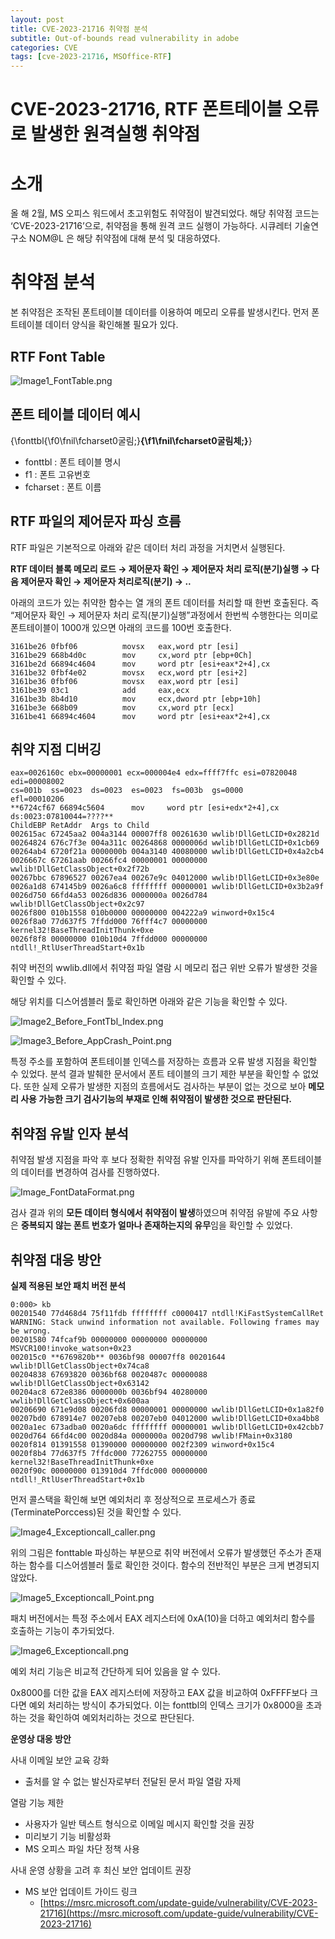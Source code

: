 ```yaml
---
layout: post
title: CVE-2023-21716 취약점 분석
subtitle: Out-of-bounds read vulnerability in adobe
categories: CVE
tags: [cve-2023-21716, MSOffice-RTF]
---
```

# CVE-2023-21716, RTF 폰트테이블 오류로 발생한 원격실행 취약점

# **소개**

올 해 2월, MS 오피스 워드에서 초고위험도 취약점이 발견되었다. 해당 취약점 코드는 ‘CVE-2023-21716’으로,  취약점을 통해 원격 코드 실행이 가능하다. 시큐레터 기술연구소 NOM@L 은 해당 취약점에 대해 분석 및 대응하였다.

# **취약점 분석**

본 취약점은 조작된 폰트테이블 데이터를 이용하여 메모리 오류를 발생시킨다. 먼저 폰트테이블 데이터 양식을 확인해볼 필요가 있다.

## **RTF Font Table**

![Image1_FontTable.png](/assets/images/cve-2023-21716-img/Image1_FontTable.png "폰트의 고유 번호 및 폰트 이름으로 이루어진 폰트테이블")

## **폰트 테이블 데이터 예시**

{\fonttbl{\f0\fnil\fcharset0굴림;}**{\f1\fnil\fcharset0굴림체;}**}

- fonttbl : 폰트 테이블 명시
- f1 : 폰트 고유번호
- fcharset : 폰트 이름

## **RTF 파일의 제어문자 파싱 흐름**

RTF 파일은 기본적으로 아래와 같은 데이터 처리 과정을 거치면서 실행된다.

**RTF 데이터 블록 메모리 로드 → 제어문자 확인 → 제어문자 처리 로직(분기)실행 → 다음 제어문자 확인 → 제어문자 처리로직(분기) → ..**

아래의 코드가 있는 취약한 함수는 열 개의 폰트 데이터를 처리할 때 한번 호출된다. 즉 “제어문자 확인 → 제어문자 처리 로직(분기)실행”과정에서 한번씩 수행한다는 의미로 폰트테이블이 1000개 있으면 아래의 코드를 100번 호출한다.

```
3161be26 0fbf06          movsx   eax,word ptr [esi]
3161be29 668b4d0c        mov     cx,word ptr [ebp+0Ch]
3161be2d 66894c4604      mov     word ptr [esi+eax*2+4],cx
3161be32 0fbf4e02        movsx   ecx,word ptr [esi+2]
3161be36 0fbf06          movsx   eax,word ptr [esi]
3161be39 03c1            add     eax,ecx
3161be3b 8b4d10          mov     ecx,dword ptr [ebp+10h]
3161be3e 668b09          mov     cx,word ptr [ecx]
3161be41 66894c4604      mov     word ptr [esi+eax*2+4],cx
```

## 취약 지점 **디버깅**

```
eax=0026160c ebx=00000001 ecx=000004e4 edx=ffff7ffc esi=07820048 edi=00008002
cs=001b  ss=0023  ds=0023  es=0023  fs=003b  gs=0000             efl=00010206
**6724cf67 66894c5604      mov     word ptr [esi+edx*2+4],cx ds:0023:07810044=????**
ChildEBP RetAddr  Args to Child
002615ac 67245aa2 004a3144 00007ff8 00261630 wwlib!DllGetLCID+0x2821d
00264824 676c7f3e 004a311c 00264868 0000006d wwlib!DllGetLCID+0x1cb69
00264ab4 6720f21a 0000000b 004a3140 40080000 wwlib!DllGetLCID+0x4a2cb4
0026667c 67261aab 00266fc4 00000001 00000000 wwlib!DllGetClassObject+0x2f72b
00267bbc 67896527 00267ea4 00267e9c 04012000 wwlib!DllGetLCID+0x3e80e
0026a1d8 674145b9 0026a6c8 ffffffff 00000001 wwlib!DllGetLCID+0x3b2a9f
0026d750 66fd4a53 0026d836 0000000a 0026d784 wwlib!DllGetClassObject+0x2c97
0026f800 010b1558 010b0000 00000000 004222a9 winword+0x15c4
0026f8a0 77d637f5 7ffdd000 76fff4c7 00000000 kernel32!BaseThreadInitThunk+0xe
0026f8f8 00000000 010b10d4 7ffdd000 00000000 ntdll!_RtlUserThreadStart+0x1b
```

취약 버전의 wwlib.dll에서 취약점 파일 열람 시 메모리 접근 위반 오류가 발생한 것을 확인할 수 있다.

해당 위치를 디스어셈블러 툴로 확인하면 아래와 같은 기능을 확인할 수 있다.

![Image2_Before_FontTbl_Index.png](/assets/images/cve-2023-21716-img/Image2_Before_FontTbl_Index.png "폰트테이블 인덱스 저장")


![Image3_Before_AppCrash_Point.png](/assets/images/cve-2023-21716-img/Image3_Before_AppCrash_Point.png "오류 발생 지점")


특정 주소를 포함하여 폰트테이블 인덱스를 저장하는 흐름과 오류 발생 지점을 확인할 수 있었다.  분석 결과  발췌한 문서에서 폰트 테이블의 크기 제한 부분을 확인할 수 없었다. 또한 실제 오류가 발생한 지점의 흐름에서도 검사하는 부분이 없는 것으로 보아 **메모리 사용 가능한 크기 검사기능의 부재로 인해 취약점이 발생한 것으로 판단된다.**

## **취약점 유발 인자 분석**

취약점 발생 지점을 파악 후 보다 정확한 취약점 유발 인자를 파악하기 위해 폰트테이블의 데이터를 변경하여 검사를 진행하였다.

![Image_FontDataFormat.png](/assets/images/cve-2023-21716-img/Image_FontDataFormat.png "폰트테이블 데이터 형식")


검사 결과 위의 **모든 데이터 형식에서 취약점이 발생**하였으며 취약점 유발에 주요 사항은 **중복되지 않는 폰트 번호가 얼마나 존재하는지의 유무**임을 확인할 수 있었다.

## **취약점 대응 방안**

**실제 적용된 보안 패치 버전 분석**

```
0:000> kb
00201540 77d468d4 75f11fdb ffffffff c0000417 ntdll!KiFastSystemCallRet
WARNING: Stack unwind information not available. Following frames may be wrong.
00201580 74fcaf9b 00000000 00000000 00000000 MSVCR100!invoke_watson+0x23
002015c0 **6769820b** 0036bf98 00007ff8 00201644 wwlib!DllGetClassObject+0x74ca8
00204838 67693820 0036bf68 0020487c 00000088 wwlib!DllGetClassObject+0x63142
00204ac8 672e8386 0000000b 0036bf94 40280000 wwlib!DllGetClassObject+0x600aa
00206690 671e9d08 00206fd8 00000001 00000000 wwlib!DllGetLCID+0x1a82f0
00207bd0 678914e7 00207eb8 00207eb0 04012000 wwlib!DllGetLCID+0xa4bb8
0020a1ec 673adba0 0020a6dc ffffffff 00000001 wwlib!DllGetLCID+0x42cbb7
0020d764 66fd4c00 0020d84a 0000000a 0020d798 wwlib!FMain+0x3180
0020f814 01391558 01390000 00000000 002f2309 winword+0x15c4
0020f8b4 77d637f5 7ffdc000 77262755 00000000 kernel32!BaseThreadInitThunk+0xe
0020f90c 00000000 013910d4 7ffdc000 00000000 ntdll!_RtlUserThreadStart+0x1b
```

먼저 콜스택을 확인해 보면 예외처리 후 정상적으로 프로세스가 종료(TerminatePorccess)된 것을 확인할 수 있다.

![Image4_Exceptioncall_caller.png](/assets/images/cve-2023-21716-img/Image4_Exceptioncall_caller.png "예외 처리 함수 호출자 함수")

위의 그림은 fonttable 파싱하는 부분으로 취약 버전에서 오류가 발생했던 주소가 존재하는 함수를 디스어셈블러 툴로 확인한 것이다. 함수의 전반적인 부분은 크게 변경되지 않았다.

![Image5_Exceptioncall_Point.png](/assets/images/cve-2023-21716-img/Image5_Exceptioncall_Point.png "예외처리함수 호출 부분")


패치 버전에서는 특정 주소에서 EAX 레지스터에 0xA(10)을 더하고 예외처리 함수를 호출하는 기능이 추가되었다.

![Image6_Exceptioncall.png](/assets/images/cve-2023-21716-img/Image6_Exceptioncall.png "비정상값을 검사, 예외처리를 수행하는 함수")

예외 처리 기능은 비교적 간단하게 되어 있음을 알 수 있다.

0x8000를 더한 값을 EAX 레지스터에 저장하고 EAX 값을 비교하여 0xFFFF보다 크다면 예외 처리하는 방식이 추가되었다. 이는 fonttbl의 인덱스 크기가 0x8000을 초과하는 것을 확인하여 예외처리하는 것으로 판단된다.

**운영상 대응 방안**

사내 이메일 보안 교육 강화

- 출처를 알 수 없는 발신자로부터 전달된 문서 파일 열람 자제

열람 기능 제한

- 사용자가 일반 텍스트 형식으로 이메일 메시지 확인할 것을 권장
- 미리보기 기능 비활성화
- MS 오피스 파일 차단 정책 사용

사내 운영 상황을 고려 후 최신 보안 업데이트 권장

- MS 보안 업데이트 가이드 링크
    - [https://msrc.microsoft.com/update-guide/vulnerability/CVE-2023-21716](https://msrc.microsoft.com/update-guide/vulnerability/CVE-2023-21716)